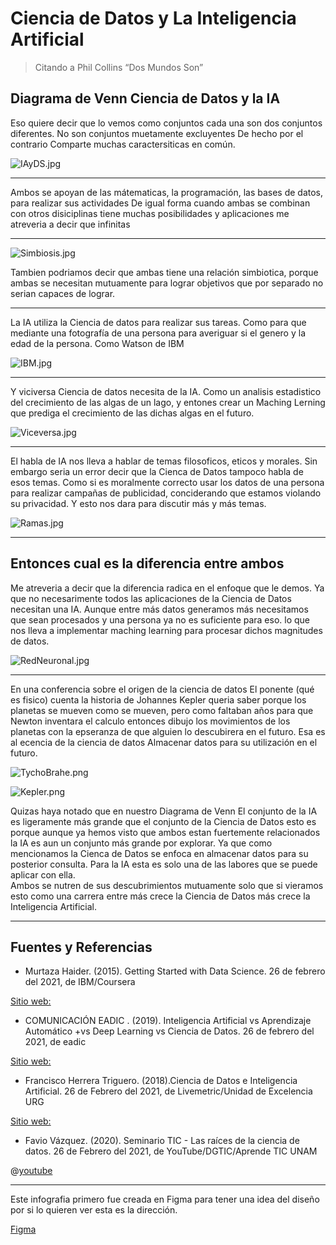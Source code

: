 # Ciencia de Datos y La Inteligencia Artificial

> Citando a Phil Collins “Dos Mundos Son”

## Diagrama de Venn Ciencia de Datos y la IA

Eso quiere decir que lo vemos como conjuntos 
cada una son dos conjuntos diferentes. 
No son conjuntos muetamente excluyentes
De hecho por el contrario 
Comparte muchas caractersiticas en común. 

![IAyDS.jpg](IAyDS.jpg)

---

Ambos se apoyan de las mátematicas, 
la programación, las bases de datos, 
para realizar sus actividades 
De igual forma cuando ambas se 
combinan con otros disiciplinas 
tiene muchas posibilidades
y aplicaciones me atreveria a 
decir que infinitas 

---

![Simbiosis.jpg](Simbiosis.jpg)

Tambien podriamos decir que ambas 
tiene una relación simbiotica, 
porque ambas se necesitan 
mutuamente para lograr objetivos que 
por separado no serian  capaces 
de lograr. 

---

La IA utiliza la Ciencia de datos
para realizar sus tareas.
Como para que mediante una 
fotografía de una persona 
para averiguar si el genero 
y la edad de la persona. 
Como Watson de IBM 

![IBM.jpg](IBM.jpg)

---

Y viciversa Ciencia de datos 
necesita de la IA. 
Como un analisis estadistico 
del crecimiento de las algas 
de un lago,  y entones 
crear un Maching Lerning que 
prediga el crecimiento de las
dichas algas en el futuro.  

![Viceversa.jpg](Viceversa.jpg)

---

El habla de IA nos lleva a hablar de temas 
filosoficos, eticos y morales. Sin embargo 
seria un error decir que la Cienca de Datos 
tampoco habla de esos temas. 
Como si es moralmente correcto 
usar los datos de una persona 
para realizar campañas de publicidad,
conciderando que estamos violando su 
privacidad. 
Y esto nos dara para discutir 
más y más temas. 

![Ramas.jpg](Ramas.jpg)

---

## Entonces cual es la diferencia entre ambos

Me atreveria a decir que la diferencia 
radica en el enfoque que le demos. 
Ya que no necesarimente todos las 
aplicaciones de la Ciencia de Datos 
necesitan una IA. 
Aunque entre más datos generamos 
más necesitamos que sean procesados 
y una persona ya no es suficiente para eso.
lo que nos lleva a implementar maching
learning para procesar dichos magnitudes
de datos.  

![RedNeuronal.jpg](RedNeuronal.jpg)

---

En una conferencia sobre el origen de la ciencia de datos
El ponente (qué es fisico) cuenta la historia de Johannes 
Kepler queria saber porque los planetas se mueven como
se mueven, pero como faltaban años para que Newton 
inventara el calculo entonces dibujo los movimientos de
los planetas con la epseranza de que alguien lo descubirera 
en el futuro.  Esa es al ecencia de la ciencia de datos 
Almacenar datos para su utilización en el futuro. 

![TychoBrahe.png](TychoBrahe.png)

![Kepler.png](Kepler.png)

Quizas haya  notado que en nuestro Diagrama de Venn
El conjunto de la IA es ligeramente más grande que 
el conjunto de la Ciencia de Datos esto es porque aunque 
ya hemos visto que ambos estan fuertemente relacionados
la IA es aun un conjunto más grande por explorar. 
Ya que como mencionamos la Cienca de Datos 
se enfoca en almacenar datos para su posterior 
consulta. Para la IA esta es solo una de las labores que se 
puede aplicar con ella.  
Ambos se nutren de sus descubrimientos mutuamente 
solo que si vieramos esto como una carrera 
entre más crece la Ciencia de Datos más crece 
la Inteligencia Artificial. 

---

## Fuentes y Referencias

- Murtaza Haider. (2015). Getting Started with Data Science. 26 de febrero del 2021, de IBM/Coursera 

[Sitio web:](https://cf-courses-data.s3.us.cloud-object-storage.appdomain.cloud/IBMDeveloperSkillsNetwork-DS0101EN-SkillsNetwork/labs/Module%201/Reading_What_Makes_Someone_DataScientist.md.html?origin=www.coursera.org)



- COMUNICACIÓN EADIC . (2019). Inteligencia Artificial vs Aprendizaje Automático +vs Deep Learning vs Ciencia de Datos. 26 de febrero del 2021, de eadic 

[Sitio web:](https://www.eadic.com/inteligencia-artificial-vs-aprendizaje-automatico-vs-deep-learning-vs-ciencia-de-datos/#:~:text=La%20Ciencia%20de%20Datos%20(Data,la%20que%20toma%20la%20acci%C3%B3n).)
 
- Francisco Herrera Triguero. (2018).Ciencia de Datos e Inteligencia Artificial. 26 de Febrero del 2021, 
de Livemetric/Unidad de Excelencia URG 

[Sitio web:](https://livemetrics.ugr.es/unidad-excelencia/computacion-e-inteligencia-artificial/)


- Favio Vázquez. (2020). Seminario TIC - Las raíces de la ciencia de datos. 
26 de Febrero del 2021, de YouTube/DGTIC/Aprende TIC UNAM 

@[youtube](id|https://www.youtube.com/live/lZwZSLkDEj4?feature=share)

---

Este infografia primero fue creada en Figma para tener una idea del diseño por si lo quieren ver esta es la dirección. 

[Figma](https://www.figma.com/proto/najbsQzCilJNJyExIYFuaa/Ciencia-de-Datos-y-La-Inteligencia-Artificial?type=design&node-id=12-0&t=zV7qj2FYdcKrqASS-0&scaling=min-zoom&page-id=0%3A1)





